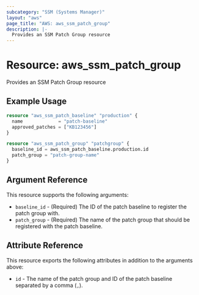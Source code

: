 ```yaml
---
subcategory: "SSM (Systems Manager)"
layout: "aws"
page_title: "AWS: aws_ssm_patch_group"
description: |-
  Provides an SSM Patch Group resource
---
```


# Resource: aws_ssm_patch_group

Provides an SSM Patch Group resource

## Example Usage

```terraform
resource "aws_ssm_patch_baseline" "production" {
  name             = "patch-baseline"
  approved_patches = ["KB123456"]
}

resource "aws_ssm_patch_group" "patchgroup" {
  baseline_id = aws_ssm_patch_baseline.production.id
  patch_group = "patch-group-name"
}
```

## Argument Reference

This resource supports the following arguments:

* `baseline_id` - (Required) The ID of the patch baseline to register the patch group with.
* `patch_group` - (Required) The name of the patch group that should be registered with the patch baseline.

## Attribute Reference

This resource exports the following attributes in addition to the arguments above:

* `id` - The name of the patch group and ID of the patch baseline separated by a comma (`,`).
